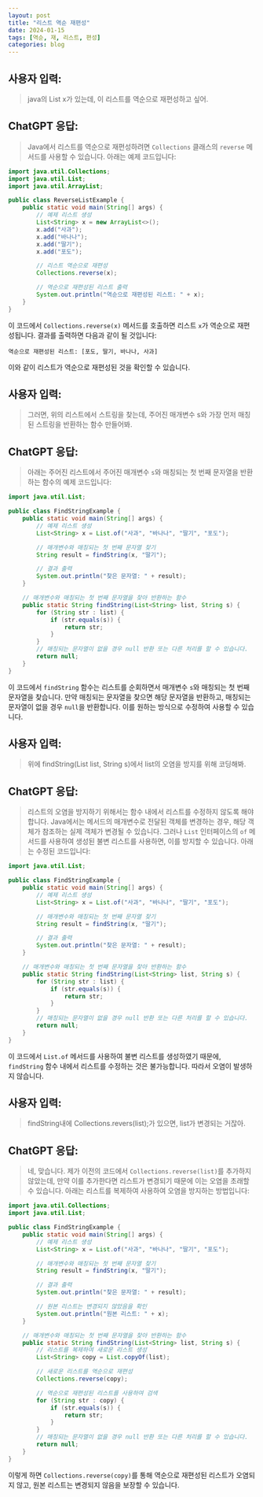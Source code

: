 ```yaml
---
layout: post
title: "리스트 역순 재편성"
date: 2024-01-15
tags: [역순, 재, 리스트, 편성]
categories: blog
---
```


## 사용자 입력:
> java의 List<String> x가 있는데,    이 리스트를 역순으로 재편성하고 싶어.

## ChatGPT 응답:
> Java에서 리스트를 역순으로 재편성하려면 `Collections` 클래스의 `reverse` 메서드를 사용할 수 있습니다. 아래는 예제 코드입니다:

```java
import java.util.Collections;
import java.util.List;
import java.util.ArrayList;

public class ReverseListExample {
    public static void main(String[] args) {
        // 예제 리스트 생성
        List<String> x = new ArrayList<>();
        x.add("사과");
        x.add("바나나");
        x.add("딸기");
        x.add("포도");

        // 리스트 역순으로 재편성
        Collections.reverse(x);

        // 역순으로 재편성된 리스트 출력
        System.out.println("역순으로 재편성된 리스트: " + x);
    }
}
```

이 코드에서 `Collections.reverse(x)` 메서드를 호출하면 리스트 `x`가 역순으로 재편성됩니다. 결과를 출력하면 다음과 같이 될 것입니다:

```
역순으로 재편성된 리스트: [포도, 딸기, 바나나, 사과]
```

이와 같이 리스트가 역순으로 재편성된 것을 확인할 수 있습니다.

## 사용자 입력:
> 그러면, 위의 리스트에서 스트링을 찾는데, 주어진 매개변수 s와  가장 먼저 매칭된 스트링을 반환하는 함수 만들어봐.

## ChatGPT 응답:
> 아래는 주어진 리스트에서 주어진 매개변수 `s`와 매칭되는 첫 번째 문자열을 반환하는 함수의 예제 코드입니다:

```java
import java.util.List;

public class FindStringExample {
    public static void main(String[] args) {
        // 예제 리스트 생성
        List<String> x = List.of("사과", "바나나", "딸기", "포도");

        // 매개변수와 매칭되는 첫 번째 문자열 찾기
        String result = findString(x, "딸기");

        // 결과 출력
        System.out.println("찾은 문자열: " + result);
    }

    // 매개변수와 매칭되는 첫 번째 문자열을 찾아 반환하는 함수
    public static String findString(List<String> list, String s) {
        for (String str : list) {
            if (str.equals(s)) {
                return str;
            }
        }
        // 매칭되는 문자열이 없을 경우 null 반환 또는 다른 처리를 할 수 있습니다.
        return null;
    }
}
```

이 코드에서 `findString` 함수는 리스트를 순회하면서 매개변수 `s`와 매칭되는 첫 번째 문자열을 찾습니다. 만약 매칭되는 문자열을 찾으면 해당 문자열을 반환하고, 매칭되는 문자열이 없을 경우 `null`을 반환합니다. 이를 원하는 방식으로 수정하여 사용할 수 있습니다.

## 사용자 입력:
> 위에 findString(List<String> list, String s)에서 list의 오염을 방지를 위해 코딩해봐.

## ChatGPT 응답:
> 리스트의 오염을 방지하기 위해서는 함수 내에서 리스트를 수정하지 않도록 해야 합니다. Java에서는 메서드의 매개변수로 전달된 객체를 변경하는 경우, 해당 객체가 참조하는 실제 객체가 변경될 수 있습니다. 그러나 `List` 인터페이스의 `of` 메서드를 사용하여 생성된 불변 리스트를 사용하면, 이를 방지할 수 있습니다. 아래는 수정된 코드입니다:

```java
import java.util.List;

public class FindStringExample {
    public static void main(String[] args) {
        // 예제 리스트 생성
        List<String> x = List.of("사과", "바나나", "딸기", "포도");

        // 매개변수와 매칭되는 첫 번째 문자열 찾기
        String result = findString(x, "딸기");

        // 결과 출력
        System.out.println("찾은 문자열: " + result);
    }

    // 매개변수와 매칭되는 첫 번째 문자열을 찾아 반환하는 함수
    public static String findString(List<String> list, String s) {
        for (String str : list) {
            if (str.equals(s)) {
                return str;
            }
        }
        // 매칭되는 문자열이 없을 경우 null 반환 또는 다른 처리를 할 수 있습니다.
        return null;
    }
}
```

이 코드에서 `List.of` 메서드를 사용하여 불변 리스트를 생성하였기 때문에, `findString` 함수 내에서 리스트를 수정하는 것은 불가능합니다. 따라서 오염이 발생하지 않습니다.

## 사용자 입력:
> findString내에 Collections.revers(list);가 있으면, list가 변경되는 거잖아.

## ChatGPT 응답:
> 네, 맞습니다. 제가 이전의 코드에서 `Collections.reverse(list)`를 추가하지 않았는데, 만약 이를 추가한다면 리스트가 변경되기 때문에 이는 오염을 초래할 수 있습니다. 아래는 리스트를 복제하여 사용하여 오염을 방지하는 방법입니다:

```java
import java.util.Collections;
import java.util.List;

public class FindStringExample {
    public static void main(String[] args) {
        // 예제 리스트 생성
        List<String> x = List.of("사과", "바나나", "딸기", "포도");

        // 매개변수와 매칭되는 첫 번째 문자열 찾기
        String result = findString(x, "딸기");

        // 결과 출력
        System.out.println("찾은 문자열: " + result);

        // 원본 리스트는 변경되지 않았음을 확인
        System.out.println("원본 리스트: " + x);
    }

    // 매개변수와 매칭되는 첫 번째 문자열을 찾아 반환하는 함수
    public static String findString(List<String> list, String s) {
        // 리스트를 복제하여 새로운 리스트 생성
        List<String> copy = List.copyOf(list);

        // 새로운 리스트를 역순으로 재편성
        Collections.reverse(copy);

        // 역순으로 재편성된 리스트를 사용하여 검색
        for (String str : copy) {
            if (str.equals(s)) {
                return str;
            }
        }
        // 매칭되는 문자열이 없을 경우 null 반환 또는 다른 처리를 할 수 있습니다.
        return null;
    }
}
```

이렇게 하면 `Collections.reverse(copy)`를 통해 역순으로 재편성된 리스트가 오염되지 않고, 원본 리스트는 변경되지 않음을 보장할 수 있습니다.

